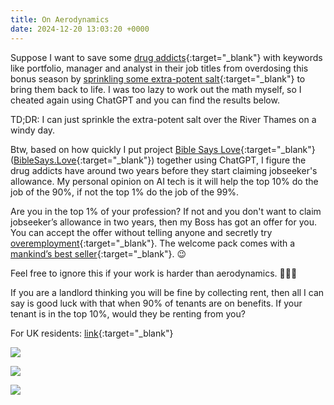 ```yaml
---
title: On Aerodynamics
date: 2024-12-20 13:03:20 +0000
---
```


Suppose I want to save some [drug addicts](../on-drug-money-addiction){:target="_blank"} with keywords like portfolio, manager and analyst in their job titles from overdosing this bonus season by [sprinkling some extra-potent salt](../on-peanut-butter-jelly-part-1){:target="_blank"} to bring them back to life. I was too lazy to work out the math myself, so I cheated again using ChatGPT and you can find the results below.

TD;DR: I can just sprinkle the extra-potent salt over the River Thames on a windy day.

Btw, based on how quickly I put project [Bible Says Love](../on-cheating-bible-says-love){:target="_blank"} ([BibleSays.Love](https://biblesays.love){:target="_blank"}) together using ChatGPT, I figure the drug addicts have around two years before they start claiming jobseeker's allowance. My personal opinion on AI tech is it will help the top 10% do the job of the 90%, if not the top 1% do the job of the 99%.

Are you in the top 1% of your profession? If not and you don't want to claim jobseeker’s allowance in two years, then my Boss has got an offer for you. You can accept the offer without telling anyone and secretly try [overemployment](../on-overemployment){:target="_blank"}. The welcome pack comes with a [mankind’s best seller](https://www.esv.org/){:target="_blank"}. 😉

Feel free to ignore this if your work is harder than aerodynamics. 🙏🫶😘

If you are a landlord thinking you will be fine by collecting rent, then all I can say is good luck with that when 90% of tenants are on benefits. If your tenant is in the top 10%, would they be renting from you?

For UK residents: [link](https://www.gov.uk/jobseekers-allowance){:target="_blank"}

![](/e8435e6413a0cf8ee03874cf6f343ee4.jpeg)

![](/dd9e94ccb439f31718ef42a1aefcf92f.png)

![](/ffd9c0fefb5a0c10d72883b49b84a490.png)